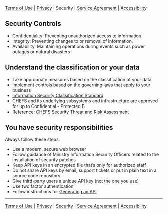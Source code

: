 [Terms of Use](Terms-of-Use) | [Privacy](Privacy) | Security | [Service Agreement](Service-Agreement) | [Accessibility](Accessibility)

## Security Controls
* Confidentiality: Preventing unauthorized access to information.
* Integrity: Preventing changes to or removal of information.
* Availability: Maintaining operations during events such as power outages or natural disasters. 

## Understand the classification or your data
* Take appropriate measures based on the classification of your data
* Implement controls based on the governing laws that apply to your business
* [Information Security Classification Standard](https://www2.gov.bc.ca/assets/gov/government/services-for-government-and-broader-public-sector/information-technology-services/standards-files/imit_618_information_security_classification_standard.pdf)
* CHEFS and its underlying subsystems and infrastructure are approved for up to Confidential - Protected B  
* Reference: [CHEFS Security Threat and Risk Assessment](https://sbcsnprod.service-now.com/nav_to.do?uri=x_mscb4_stra_app_stra_table.do?sys_id=da3242281b107110a1e9c9d4604bcb6e%26sysparm_view=STRA_Approval)

## You have security responsibilities
Always follow these steps:  
* Use a modern, secure web browser  
* Follow guidance of Ministry Information Security Officers related to the installation of security patches  
* Keep API keys in an encrypted file that’s only for authorized staff
* Do not share API keys by email, support tickets or put in plain text in a source code repository  
* Give third-party users a unique API key (not the one you use)
* Use two factor authentication
* Follow instructions for [Generating an API](../Capabilities/Data-Management/Generating-API-keys) 

***
[Terms of Use](Terms-of-Use) | [Privacy](Privacy) | [Security](Security) | [Service Agreement](Service-Agreement) | [Accessibility](Accessibility)